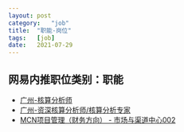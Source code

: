 ```yaml
---
layout:	post
category:	"job"
title:	"职能-岗位"
tags:	[job]
date:	2021-07-29
---
```

## 网易内推职位类别：职能
- [广州-核算分析师 ](http://mobile.bole.netease.com/bole/boleDetail?id=26937&employeeId=346f03c3cda5f04c&key=all)
- [广州-资深核算分析师/核算分析专家](http://mobile.bole.netease.com/bole/boleDetail?id=26936&employeeId=346f03c3cda5f04c&key=all)
- [MCN项目管理（财务方向） - 市场与渠道中心002](http://mobile.bole.netease.com/bole/boleDetail?id=29498&employeeId=346f03c3cda5f04c&key=all)
